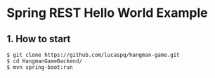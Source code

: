 # Spring REST Hello World Example

## 1. How to start
```
$ git clone https://github.com/lucaspq/hangman-game.git
$ cd HangmanGameBackend/
$ mvn spring-boot:run

```